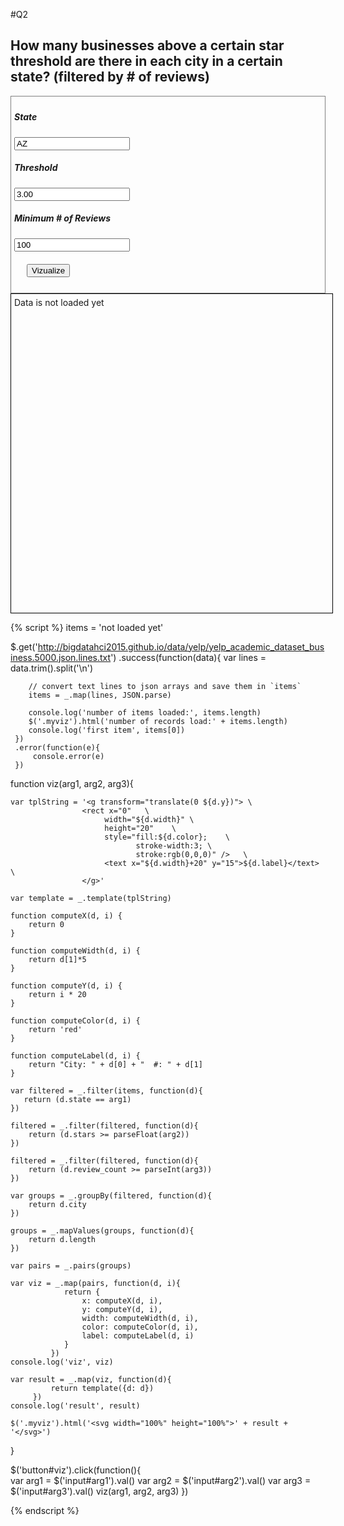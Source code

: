 #Q2

## How many businesses above a certain star threshold are there in each city in a certain state? (filtered by # of reviews)

<div style="border:1px grey solid; padding:5px;">
    <div><h5>State</h5>
        <input id="arg1" type="text" value="AZ"/>
    </div>
    <div><h5>Threshold</h5>
        <input id="arg2" type="text" value="3.00"/>
    </div>
    <div><h5>Minimum # of Reviews</h5>
        <input id="arg3" type="text" value="100"/>
    </div>
    <div style="margin:20px;">
        <button id="viz">Vizualize</button>
    </div>
</div>

<div class="myviz" style= "width:100%; height:500px; border: 1px black solid; padding: 5px;">
Data is not loaded yet
</div>

{% script %}
items = 'not loaded yet'

$.get('http://bigdatahci2015.github.io/data/yelp/yelp_academic_dataset_business.5000.json.lines.txt')
    .success(function(data){
        var lines = data.trim().split('\n')

        // convert text lines to json arrays and save them in `items`
        items = _.map(lines, JSON.parse)

        console.log('number of items loaded:', items.length)
        $('.myviz').html('number of records load:' + items.length)
        console.log('first item', items[0])
     })
     .error(function(e){
         console.error(e)
     })

function viz(arg1, arg2, arg3){    

    var tplString = '<g transform="translate(0 ${d.y})"> \
                    <rect x="0"   \
                         width="${d.width}" \
                         height="20"    \
                         style="fill:${d.color};    \
                                stroke-width:3; \
                                stroke:rgb(0,0,0)" />   \
		                 <text x="${d.width}+20" y="15">${d.label}</text> \
                    </g>'

    var template = _.template(tplString)

    function computeX(d, i) {
        return 0
    }

    function computeWidth(d, i) {
        return d[1]*5
    }

    function computeY(d, i) {
        return i * 20
    }

    function computeColor(d, i) {
        return 'red'
    }

    function computeLabel(d, i) {
        return "City: " + d[0] + "  #: " + d[1]
    }
	
    var filtered = _.filter(items, function(d){
	   return (d.state == arg1)	
    })
    
	filtered = _.filter(filtered, function(d){
		return (d.stars >= parseFloat(arg2))
	})
	
	filtered = _.filter(filtered, function(d){
		return (d.review_count >= parseInt(arg3))
	})
	
	var groups = _.groupBy(filtered, function(d){
		return d.city
	})
	
	groups = _.mapValues(groups, function(d){
		return d.length
	})
	
	var pairs = _.pairs(groups)

    var viz = _.map(pairs, function(d, i){ 
                return {
                    x: computeX(d, i),
                    y: computeY(d, i),
                    width: computeWidth(d, i),
                    color: computeColor(d, i),
                    label: computeLabel(d, i)
                }
             })
    console.log('viz', viz)

    var result = _.map(viz, function(d){
             return template({d: d})
         })
    console.log('result', result)

    $('.myviz').html('<svg width="100%" height="100%">' + result + '</svg>')
}

$('button#viz').click(function(){    
    var arg1 = $('input#arg1').val()
    var arg2 = $('input#arg2').val()
    var arg3 = $('input#arg3').val()
    viz(arg1, arg2, arg3)
})  

{% endscript %}
